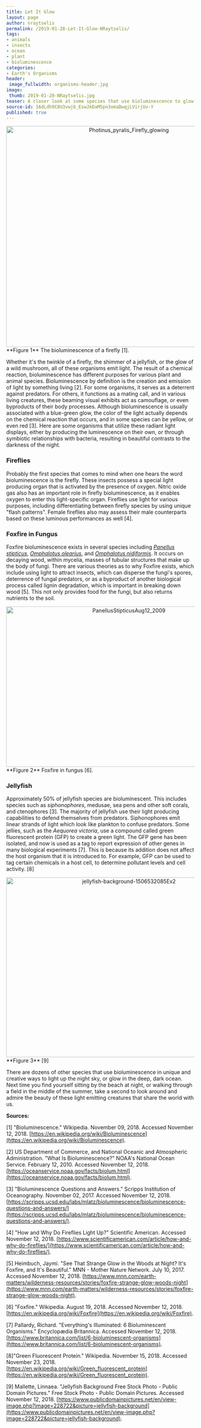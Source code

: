 ```yaml
---
title: Let It Glow
layout: page
author: nraytselis
permalink: /2019-01-28-Let-It-Glow-NRaytselis/
tags:
- animals
- insects
- ocean
- plant
- bioluminescence
categories:
- Earth's Organisms
header:
 image_fullwidth: organisms-header.jpg
image:
 thumb: 2019-01-28-NRaytselis.jpg
teaser: A closer look at some species that use bioluminescence to glow.
source-id: 16dLdh9C8U3vwjb_EswJkDaM5pn3omaDwqjLVirjUv-Y
published: true
---
```

<center> <a data-flickr-embed="true"  href="https://www.flickr.com/photos/139839751@N06/44938652295/in/dateposted-friend/" title="Photinus_pyralis_Firefly_glowing"><img src="https://farm5.staticflickr.com/4874/44938652295_580f0121bd_z.jpg" width="640" height="588" alt="Photinus_pyralis_Firefly_glowing"></a><script async src="//embedr.flickr.com/assets/client-code.js" charset="utf-8"></script> </center> 
**Figure 1** The bioluminescence of a firefly [1].  

Whether it's the twinkle of a firefly, the shimmer of a jellyfish, or the glow of a wild mushroom, all of these organisms emit light. The result of a chemical reaction, bioluminescence has different purposes for various plant and animal species. Bioluminescence by definition is the creation and emission of light by something living [2]. For some organisms, it serves as a deterrent against predators. For others, it functions as a mating call, and in various living creatures, these beaming visual exhibits act as camouflage, or even byproducts of their body processes. Although bioluminescence is usually associated with a blue-green glow, the color of the light actually depends on the chemical reaction that occurs, and in some species can be yellow, or even red [3]. Here are some organisms that utilize these radiant light displays, either by producing the luminescence on their own, or through symbiotic relationships with bacteria, resulting in beautiful contrasts to the darkness of the night. 

<h3>Fireflies</h3>

Probably the first species that comes to mind when one hears the word bioluminescence is the firefly. These insects possess a special light producing organ that is activated by the presence of oxygen. Nitric oxide gas also has an important role in firefly bioluminescence, as it enables oxygen to enter this light-specific organ. Fireflies use light for various purposes, including differentiating between firefly species by using unique "flash patterns". Female fireflies also may assess their male counterparts based on these luminous performances as well [4]. 

<h3>Foxfire in Fungus</h3>

Foxfire bioluminescence exists in several species including [*Panellus stipticus*](https://en.wikipedia.org/wiki/Panellus_stipticus), [*Omphalotus olearius*](https://en.wikipedia.org/wiki/Omphalotus_olearius), and [*Omphalotus nidiformis*](https://en.wikipedia.org/wiki/Omphalotus_nidiformis). It occurs on decaying wood, within mycelia, masses of tubular structures that make up the body of fungi. There are various theories as to why Foxfire exists, which include using light to attract insects, which can disperse the fungi's spores, deterrence of fungal predators, or as a byproduct of another biological process called lignin degradation, which is important in breaking down wood [5]. This not only provides food for the fungi, but also returns nutrients to the soil. 

<center> <a data-flickr-embed="true"  href="https://www.flickr.com/photos/139839751@N06/44034967840/in/dateposted-friend/" title="PanellusStipticusAug12_2009"><img src="https://farm5.staticflickr.com/4877/44034967840_dc350bc58e_z.jpg" width="640" height="427" alt="PanellusStipticusAug12_2009"></a><script async src="//embedr.flickr.com/assets/client-code.js" charset="utf-8"></script> </center>
**Figure 2** Foxfire in fungus [6]. 

<h3>Jellyfish</h3>

Approximately 50% of jellyfish species are bioluminescent. This includes species such as *siphonophores*, medusae, sea pens and other soft corals, and ctenophores [3]. The majority of jellyfish use their light producing capabilities to defend themselves from predators. Siphonophores emit linear strands of light which look like plankton to confuse predators. Some jellies, such as the *Aequorea victoria*, use a compound called green fluorescent protein (GFP) to create a green light. The GFP gene has been isolated, and now is used as a tag to report expression of other genes in many biological experiments [7]. This is because its addition does not affect the host organism that it is introduced to. For example, GFP can be used to tag certain chemicals in a host cell, to determine pollutant levels and cell activity. [8] 

<center> <a data-flickr-embed="true"  href="https://www.flickr.com/photos/139839751@N06/31980460878/in/dateposted-friend/" title="jellyfish-background-1506532085Ex2"><img src="https://farm5.staticflickr.com/4818/31980460878_35a580a87c_z.jpg" width="640" height="479" alt="jellyfish-background-1506532085Ex2"></a><script async src="//embedr.flickr.com/assets/client-code.js" charset="utf-8"></script> </center> 
**Figure 3** [9] 

There are dozens of other species that use bioluminescence in unique and creative ways to light up the night sky, or glow in the deep, dark ocean. Next time you find yourself sitting by the beach at night, or walking through a field in the middle of the summer, take a second to look around and admire the beauty of these light emitting creatures that share the world with us. 

**Sources:**

[1] "Bioluminescence." Wikipedia. November 09, 2018. Accessed November 12, 2018. [https://en.wikipedia.org/wiki/Bioluminescence](https://en.wikipedia.org/wiki/Bioluminescence).

[2] US Department of Commerce, and National Oceanic and Atmospheric Administration. "What Is Bioluminescence?" NOAA's National Ocean Service. February 12, 2010. Accessed November 12, 2018. [https://oceanservice.noaa.gov/facts/biolum.html](https://oceanservice.noaa.gov/facts/biolum.html).

[3] "Bioluminescence Questions and Answers." Scripps Institution of Oceanography. November 02, 2017. Accessed November 12, 2018. [https://scripps.ucsd.edu/labs/mlatz/bioluminescence/bioluminescence-questions-and-answers/](https://scripps.ucsd.edu/labs/mlatz/bioluminescence/bioluminescence-questions-and-answers/).

[4] "How and Why Do Fireflies Light Up?" Scientific American. Accessed November 12, 2018. [https://www.scientificamerican.com/article/how-and-why-do-fireflies/](https://www.scientificamerican.com/article/how-and-why-do-fireflies/).

[5] Heimbuch, Jaymi. "See That Strange Glow in the Woods at Night? It's Foxfire, and It's Beautiful." MNN - Mother Nature Network. July 10, 2017. Accessed November 12, 2018. [https://www.mnn.com/earth-matters/wilderness-resources/stories/foxfire-strange-glow-woods-night](https://www.mnn.com/earth-matters/wilderness-resources/stories/foxfire-strange-glow-woods-night).

[6] "Foxfire." Wikipedia. August 19, 2018. Accessed November 12, 2018. [https://en.wikipedia.org/wiki/Foxfire](https://en.wikipedia.org/wiki/Foxfire).

[7] Pallardy, Richard. "Everything's Illuminated: 6 Bioluminescent Organisms." Encyclopædia Britannica. Accessed November 12, 2018. [https://www.britannica.com/list/6-bioluminescent-organisms](https://www.britannica.com/list/6-bioluminescent-organisms).

[8]"Green Fluorescent Protein." Wikipedia. November 15, 2018. Accessed November 23, 2018. [https://en.wikipedia.org/wiki/Green_fluorescent_protein](https://en.wikipedia.org/wiki/Green_fluorescent_protein).

[9] Mallette, Linnaea. "Jellyfish Background Free Stock Photo - Public Domain Pictures." Free Stock Photo - Public Domain Pictures. Accessed November 12, 2018. [https://www.publicdomainpictures.net/en/view-image.php?image=228722&picture=jellyfish-background](https://www.publicdomainpictures.net/en/view-image.php?image=228722&picture=jellyfish-background).

